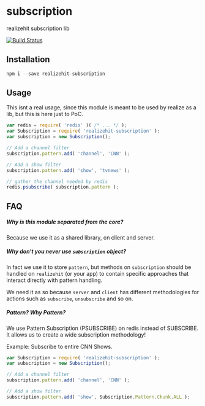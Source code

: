 # subscription
realizehit subscription lib

[![Build Status](https://drone.findhit.com/api/badges/realizehit/subscription/status.svg)](https://drone.findhit.com/realizehit/subscription)

## Installation

```js
npm i --save realizehit-subscription
```

## Usage

This isnt a real usage, since this module is meant to be used by realize as a lib,
but this is here just to PoC.

```js
var redis = require( 'redis' )( /* ... */ );
var Subscription = require( 'realizehit-subscription' );
var subscription = new Subscription();

// Add a channel filter
subscription.pattern.add( 'channel', 'CNN' );

// Add a show filter
subscription.pattern.add( 'show', 'tvnews' );

// gather the channel needed by redis
redis.psubscribe( subscription.pattern );
```

## FAQ

##### Why is this module separated from the core?

Because we use it as a shared library, on client and server.


##### Why don't you never use `subscription` object?

In fact we use it to store `pattern`, but methods on `subscription` should be
handled on `realizehit` (or your app) to contain specific approaches that
interact directly with pattern handling.

We need it as so because `server` and `client` has different methodologies for
actions such as `subscribe`, `unsubscribe` and so on.


##### Pattern? Why Pattern?

We use Pattern Subscription (PSUBSCRIBE) on redis instead of SUBSCRIBE.
It allows us to create a wide subscription methodology!

Example: Subscribe to entire CNN Shows.
```js
var Subscription = require( 'realizehit-subscription' );
var subscription = new Subscription();

// Add a channel filter
subscription.pattern.add( 'channel', 'CNN' );

// Add a show filter
subscription.pattern.add( 'show', Subscription.Pattern.Chunk.ALL );

```
